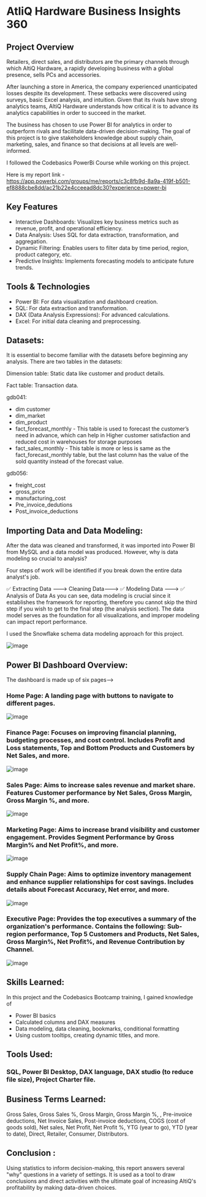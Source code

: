 # AtliQ Hardware Business Insights 360

## Project Overview

Retailers, direct sales, and distributors are the primary channels through which AltiQ Hardware, a rapidly developing business with a global presence, sells PCs and accessories.

After launching a store in America, the company experienced unanticipated losses despite its development. These setbacks were discovered using surveys, basic Excel analysis, and intuition. Given that its rivals have strong analytics teams, AltiQ Hardware understands how critical it is to advance its analytics capabilities in order to succeed in the market.

The business has chosen to use Power BI for analytics in order to outperform rivals and facilitate data-driven decision-making. The goal of this project is to give stakeholders knowledge about supply chain, marketing, sales, and finance so that decisions at all levels are well-informed.

I followed the Codebasics PowerBi Course while working on this project.

Here is my report link - https://app.powerbi.com/groups/me/reports/c3c8fb9d-8a9a-419f-b501-ef8888cbe8dd/ac21b22e4cceead8dc30?experience=power-bi

## Key Features

* Interactive Dashboards: Visualizes key business metrics such as revenue, profit, and operational efficiency.
* Data Analysis: Uses SQL for data extraction, transformation, and aggregation.
* Dynamic Filtering: Enables users to filter data by time period, region, product category, etc.
* Predictive Insights: Implements forecasting models to anticipate future trends.

 ## Tools & Technologies

 * Power BI: For data visualization and dashboard creation.
 * SQL: For data extraction and transformation.
*  DAX (Data Analysis Expressions): For advanced calculations.
*  Excel: For initial data cleaning and preprocessing.

## Datasets:

It is essential to become familiar with the datasets before beginning any analysis. There are two tables in the datasets:

Dimension table: Static data like customer and product details.

Fact table: Transaction data.

gdb041:

* dim customer
* dim_market
* dim_product
* fact_forecast_monthly - This table is used to forecast the customer’s need in advance, which can help in Higher customer satisfaction and reduced cost in warehouses for storage purposes
* fact_sales_monthly - This table is more or less is same as the fact_forecast_monthly table, but the last column has the value of the sold quantity instead of the forecast value.

gdb056:

* freight_cost
* gross_price
* manufacturing_cost
* Pre_invoice_dedutions
* Post_invoice_deductions

## Importing Data and Data Modeling:

After the data was cleaned and transformed, it was imported into Power BI from MySQL and a data model was produced. However, why is data modeling so crucial to analysis?

Four steps of work will be identified if you break down the entire data analyst's job.

✅ Extracting Data ---> Cleaning Data---> ✅ Modeling Data ---> ✅ Analysis of Data
As you can see, data modeling is crucial since it establishes the framework for reporting, therefore you cannot skip the third step if you wish to get to the final step (the analysis section). The data model serves as the foundation for all visualizations, and improper modeling can impact report performance.

I used the Snowflake schema data modeling approach for this project.

![image](https://github.com/user-attachments/assets/463cfc78-7a11-46fc-a2c3-81ade2175a67)

## Power BI Dashboard Overview:

The dashboard is made up of six pages-->

### Home Page: A landing page with buttons to navigate to different pages.

![image](https://github.com/user-attachments/assets/5ccea953-d2f2-4926-abab-8a2ee3172c17)

### Finance Page: Focuses on improving financial planning, budgeting processes, and cost control. Includes Profit and Loss statements, Top and Bottom Products and Customers by Net Sales, and more.
![image](https://github.com/user-attachments/assets/8a16fe9e-758a-4554-8270-06722368c41f)

### Sales Page: Aims to increase sales revenue and market share. Features Customer performance by Net Sales, Gross Margin, Gross Margin %, and more.

![image](https://github.com/user-attachments/assets/beb68c6b-8ee1-470e-a4b3-cee42092197b)

### Marketing Page: Aims to increase brand visibility and customer engagement. Provides Segment Performance by Gross Margin% and Net Profit%, and more.

![image](https://github.com/user-attachments/assets/bf2f0c22-2a44-4d05-8798-6dbc16366f60)

### Supply Chain Page: Aims to optimize inventory management and enhance supplier relationships for cost savings. Includes details about Forecast Accuracy, Net error, and more.

![image](https://github.com/user-attachments/assets/024df9e0-5e7c-4f92-9f26-399d0565463e)

### Executive Page: Provides the top executives a summary of the organization's performance. Contains the following: Sub-region performance, Top 5 Customers and Products, Net Sales, Gross Margin%, Net Profit%, and Revenue Contribution by Channel.

![image](https://github.com/user-attachments/assets/71df351a-ab5d-4f30-bfa3-eee4e326918e)

## Skills Learned:

In this project and the Codebasics Bootcamp training, I gained knowledge of

* Power BI basics
* Calculated columns and DAX measures
* Data modeling, data cleaning, bookmarks, conditional formatting
* Using custom tooltips, creating dynamic titles, and more.

## Tools Used:

### SQL, Power BI Desktop, DAX language, DAX studio (to reduce file size), Project Charter file.

## Business Terms Learned:

Gross Sales, Gross Sales %, Gross Margin, Gross Margin %, , Pre-invoice deductions, Net Invoice Sales, Post-invoice deductions, COGS (cost of goods sold), Net sales, Net Profit, Net Profit %, YTG (year to go), YTD (year to date), Direct, Retailer, Consumer, Distributors.

## Conclusion :

Using statistics to inform decision-making, this report answers several "why" questions in a variety of settings. It is used as a tool to draw conclusions and direct activities with the ultimate goal of increasing AltiQ's profitability by making data-driven choices.
